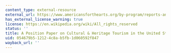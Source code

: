 ```yaml
---
content_type: external-resource
external_url: https://www.americansforthearts.org/by-program/reports-and-data/legislation-policy/naappd/position-paper-cultural-heritage-tourism-in-the-united-states-by-the-presidents-commitee-on-the-arts
has_external_license_warning: true
license: https://en.wikipedia.org/wiki/All_rights_reserved
status: ''
title: A Position Paper on Cultural & Heritage Tourism in the United States (PDF)
uid: 054679b5-1212-4c8a-b5fb-1d060592f847
wayback_url: ''
---
```

